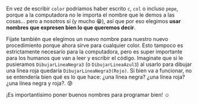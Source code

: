 En vez de escribir `color` podríamos haber escrito `c`, `col` o incluso `pepe`, porque a la computadora no le importa el nombre que le demos a las cosas... pero a nosotros sí (y mucho :grin:), así que por eso elegimos **usar nombres que expresen bien lo que queremos decir**.

Fijate también que elegimos un nuevo nombre para nuestro nuevo procedimiento porque ahora sirve para cualquier color. Esto tampoco es estrictamente necesario para la computadora, pero es super importante para los humanos que van a leer y escribir el código. Imaginate que si le pusieramos `DibujarLineaNegra3` (o `DibujarLineaAzul3`) al usarlo para dibujar una línea roja quedaría  `DibujarLineaNegra3(Rojo)`. Si bien va a funcionar, no se entendería bien qué es lo que hace: ¿una línea negra? ¿una línea roja? ¿una línea negra y roja?. :cold_sweat:

¡Es importantísimo poner buenos nombres para programar bien! :relaxed:
